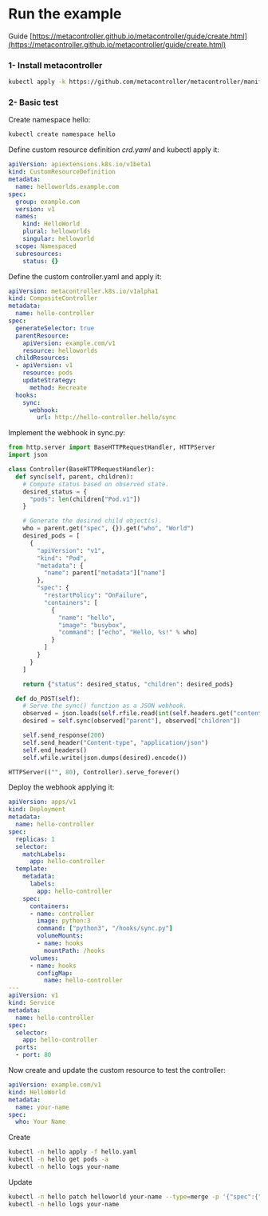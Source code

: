 # Run the example

Guide [https://metacontroller.github.io/metacontroller/guide/create.html](https://metacontroller.github.io/metacontroller/guide/create.html)

### 1- Install metacontroller

```bash
kubectl apply -k https://github.com/metacontroller/metacontroller/manifests/production
```

### 2- Basic test

Create namespace hello:
```bash
kubectl create namespace hello
```
Define custom resource definition *crd.yaml* and kubectl apply it:
```yaml
apiVersion: apiextensions.k8s.io/v1beta1
kind: CustomResourceDefinition
metadata:
  name: helloworlds.example.com
spec:
  group: example.com
  version: v1
  names:
    kind: HelloWorld
    plural: helloworlds
    singular: helloworld
  scope: Namespaced
  subresources:
    status: {}
```
Define the custom controller.yaml and apply it:
```yaml
apiVersion: metacontroller.k8s.io/v1alpha1
kind: CompositeController
metadata:
  name: hello-controller
spec:
  generateSelector: true
  parentResource:
    apiVersion: example.com/v1
    resource: helloworlds
  childResources:
  - apiVersion: v1
    resource: pods
    updateStrategy:
      method: Recreate
  hooks:
    sync:
      webhook:
        url: http://hello-controller.hello/sync
```
Implement the webhook in sync.py:
```python
from http.server import BaseHTTPRequestHandler, HTTPServer
import json

class Controller(BaseHTTPRequestHandler):
  def sync(self, parent, children):
    # Compute status based on observed state.
    desired_status = {
      "pods": len(children["Pod.v1"])
    }

    # Generate the desired child object(s).
    who = parent.get("spec", {}).get("who", "World")
    desired_pods = [
      {
        "apiVersion": "v1",
        "kind": "Pod",
        "metadata": {
          "name": parent["metadata"]["name"]
        },
        "spec": {
          "restartPolicy": "OnFailure",
          "containers": [
            {
              "name": "hello",
              "image": "busybox",
              "command": ["echo", "Hello, %s!" % who]
            }
          ]
        }
      }
    ]

    return {"status": desired_status, "children": desired_pods}

  def do_POST(self):
    # Serve the sync() function as a JSON webhook.
    observed = json.loads(self.rfile.read(int(self.headers.get("content-length"))))
    desired = self.sync(observed["parent"], observed["children"])

    self.send_response(200)
    self.send_header("Content-type", "application/json")
    self.end_headers()
    self.wfile.write(json.dumps(desired).encode())

HTTPServer(("", 80), Controller).serve_forever()
```

Deploy the webhook applying it:
```yaml
apiVersion: apps/v1
kind: Deployment
metadata:
  name: hello-controller
spec:
  replicas: 1
  selector:
    matchLabels:
      app: hello-controller
  template:
    metadata:
      labels:
        app: hello-controller
    spec:
      containers:
      - name: controller
        image: python:3
        command: ["python3", "/hooks/sync.py"]
        volumeMounts:
        - name: hooks
          mountPath: /hooks
      volumes:
      - name: hooks
        configMap:
          name: hello-controller
---
apiVersion: v1
kind: Service
metadata:
  name: hello-controller
spec:
  selector:
    app: hello-controller
  ports:
  - port: 80
```

Now create and update the custom resource to test the controller:
```yaml
apiVersion: example.com/v1
kind: HelloWorld
metadata:
  name: your-name
spec:
  who: Your Name
```
Create
```bash
kubectl -n hello apply -f hello.yaml
kubectl -n hello get pods -a
kubectl -n hello logs your-name
```
Update
```bash
kubectl -n hello patch helloworld your-name --type=merge -p '{"spec":{"who":"My Name"}}'
kubectl -n hello logs your-name
```


